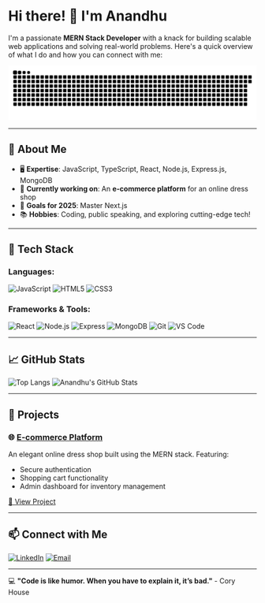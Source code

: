 

# Hi there! 👋 I'm Anandhu


I'm a passionate **MERN Stack Developer** with a knack for building scalable web applications and solving real-world problems. Here's a quick overview of what I do and how you can connect with me:

<p align="center">
  <img src="https://github.com/anandhusreepadam/anandhusreepadam/blob/output/github-snake-dark.svg" alt="snake gif">
</p>



---

## 🌟 About Me 
- 🖥️ **Expertise**: JavaScript, TypeScript, React, Node.js, Express.js, MongoDB
- 💼 **Currently working on**: An **e-commerce platform** for an online dress shop
- 🎯 **Goals for 2025**: Master Next.js
- 📚 **Hobbies**: Coding, public speaking, and exploring cutting-edge tech!

---

## 🔧 Tech Stack

### Languages:
![JavaScript](https://img.shields.io/badge/-JavaScript-yellow?style=flat-square&logo=javascript)
![HTML5](https://img.shields.io/badge/-HTML5-orange?style=flat-square&logo=html5)
![CSS3](https://img.shields.io/badge/-CSS3-blue?style=flat-square&logo=css3)

### Frameworks & Tools:
![React](https://img.shields.io/badge/-React-blue?style=flat-square&logo=react)
![Node.js](https://img.shields.io/badge/-Node.js-green?style=flat-square&logo=node.js)
![Express](https://img.shields.io/badge/-Express-lightgrey?style=flat-square&logo=express)
![MongoDB](https://img.shields.io/badge/-MongoDB-green?style=flat-square&logo=mongodb)
![Git](https://img.shields.io/badge/-Git-orange?style=flat-square&logo=git)
![VS Code](https://img.shields.io/badge/-VS_Code-blue?style=flat-square&logo=visual-studio-code)

---

## 📈 GitHub Stats
![Top Langs](https://github-readme-stats.vercel.app/api/top-langs/?username=anandhusreepadam&layout=compact&theme=radical)
![Anandhu's GitHub Stats](https://github-readme-stats.vercel.app/api?username=anandhusreepadam&show_icons=true&theme=radical)


---

## 🚀 Projects 
### 🌐 [E-commerce Platform](#)
An elegant online dress shop built using the MERN stack. Featuring:
- Secure authentication
- Shopping cart functionality
- Admin dashboard for inventory management

[🔗 View Project](#)

---

## 📫 Connect with Me 
[![LinkedIn](https://img.shields.io/badge/-LinkedIn-blue?style=flat-square&logo=linkedin)](https://linkedin.com/in/anandhusreepadam)
[![Email](https://img.shields.io/badge/-Email-red?style=flat-square&logo=gmail)](mailto:anandhusreepadam@gmail.com)




---

💻 **"Code is like humor. When you have to explain it, it’s bad."** - Cory House
